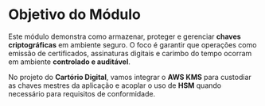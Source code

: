 # Objetivo do Módulo

Este módulo demonstra como armazenar, proteger e gerenciar **chaves criptográficas** em ambiente seguro.
O foco é garantir que operações como emissão de certificados, assinaturas digitais e carimbo do tempo
ocorram em ambiente **controlado e auditável**.

No projeto do **Cartório Digital**, vamos integrar o **AWS KMS** para custodiar as chaves mestres da aplicação
e acoplar o uso de **HSM** quando necessário para requisitos de conformidade.
